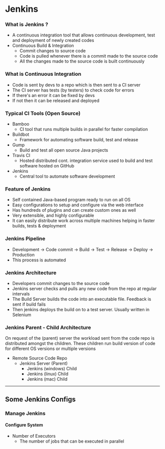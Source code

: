 # Jenkins

### What is Jenkins ?
- A continuous integration tool that allows continuous development, test and deployment of newly created codes
- Continuous Build & Integration
  - Commit changes to source code
  - Code is pulled whenever there is a commit made to the source code
  - All the changes made to the source code is built continuously

### What is Continuous Integration
- Code is sent by devs to a repo which is then sent to a CI server
- The CI server has tests (by testers) to check code for errors
- If there's an error it can be fixed by devs
- If not then it can be released and deployed

### Typical CI Tools (Open Source)
- Bamboo 
  - CI tool that runs multiple builds in parallel for faster compilation
- Buildbot 
  - Framework for automating software build, test and release
- Gump
  - Build and test all open source Java projects
- Travis CI
  - Hosted distributed cont. integration service used to build and test software hosted on GitHub
- Jenkins
  - Central tool to automate software development

### Feature of Jenkins
- Self contained Java-based program ready to run on all OS
- Easy configurations to setup and configure via the web interface
- Has hundreds of plugins and can create custom ones as well
- Very extensible, and highly configurable
- It can easily distribute work across multiple machines helping in faster builds, tests & deployment

### Jenkins Pipeline
- Development -> Code commit -> Build -> Test -> Release -> Deploy -> Production
- This process is automated

### Jenkins Architecture 
- Developers commit changes to the source code
- Jenkins server checks and pulls any new code from the repo at regular intervals
- The Build Server builds the code into an executable file. Feedback is sent if build fails
- Then jenkins deploys the build on to a test server. Usually written in Selenium 

### Jenkins Parent - Child Architecture
On request of the (parent) server the workload sent from the code repo is distributed amongst the children.
These children run build version of code for different OS versions or multiple versions

- Remote Source Code Repo
  - Jenkins Server (Parent)
    - Jenkins (windows) Child
    - Jenkins (linux) Child
    - Jenkins (mac) Child

---

## Some Jenkins Configs 

### Manage Jenkins

#### Configure System

- Number of Executors
  - The number of jobs that can be executed in parallel